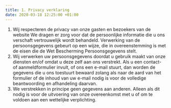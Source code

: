 ```yaml
---
title: 1. Privacy verklaring
date: 2020-03-18 12:25:00 +01:00
---
```


1. Wij respecteren de privacy van onze gasten en bezoekers van de website
We dragen er zorg voor dat de persoonlijke informatie die u ons verschaft vertrouwelijk wordt behandeld. Verwerking van de persoonsgegevens gebeurt op een wijze, die in overeenstemming is met de eisen die de Wet Bescherming Persoonsgegevens stelt.
2. Wij verwerken uw persoonsgegevens doordat u gebruik maakt van onze diensten en/of omdat u deze zelf aan ons verstrekt. Als u een contact- of aanmeldformulier  invult, of ons een e-mail stuurt, dan worden de gegevens die u ons toestuurt bewaard zolang als naar de aard van het formulier of de inhoud van uw e-mail nodig is voor de volledige beantwoording en afhandeling daarvan.
3. We verstrekken in principe geen gegevens aan anderen.
Alleen als dit nodig is voor de uitvoering van onze overeenkomst met u of om te voldoen aan een wettelijke verplichting.

